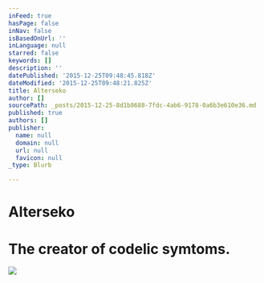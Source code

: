 ```yaml
---
inFeed: true
hasPage: false
inNav: false
isBasedOnUrl: ''
inLanguage: null
starred: false
keywords: []
description: ''
datePublished: '2015-12-25T09:48:45.818Z'
dateModified: '2015-12-25T09:48:21.825Z'
title: Alterseko
author: []
sourcePath: _posts/2015-12-25-8d1b8688-7fdc-4ab6-9178-0a6b3e610e36.md
published: true
authors: []
publisher:
  name: null
  domain: null
  url: null
  favicon: null
_type: Blurb

---
```

# Alterseko

# The creator of codelic symtoms.
![](https://s3-us-west-2.amazonaws.com/the-grid-img/p/53ff29ed0049a394c30be52bfac8c3c4dc41a604.jpg)